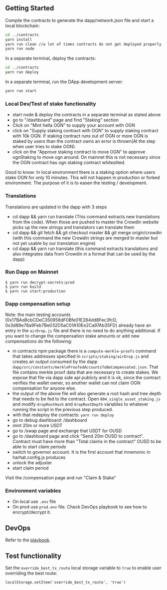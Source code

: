 ## Getting Started

Compile the contracts to generate the dapp/network.json file and start a local blockchain:
```bash
cd ../contracts
yarn install
yarn run clean //a lot of times contracts do not get deployed properly without this
yarn run node
```

In a separate terminal, deploy the contracts: 
```bash
cd ../contracts
yarn run deploy
```

In a separate terminal, run the DApp development server:

```bash
yarn run start
```

### Local Dev/Test of stake functionality
- start node & deploy the contracts in a separate terminal as stated above
- go to "/dashboard" page and find "Staking" section
- Click on "Mint hella OGN" to supply your account with OGN
- click on "Supply staking contract with OGN" to supply staking contract with 10k OGN. If staking contract runs out of OGN or more OGN is staked by users than the contract owns an error is thrown(At the step when user tries to stake OGN).
- click on the "Approve staking contract to move OGN" to approve ognStaking to move ogn around. On mainnet this is not necessary since the OGN contract has ogn staking contract whiteslited.

Good to know: In local environment there is a staking option where users stake OGN for only 10 minutes. This will not happen in production or forked environment. The purpose of it is to easen the testing / development.

### Translations

Translations are updated in the dapp with 3 steps
- cd dapp && yarn run translate (This command extracts new translations from the code). When those are pushed to master the Crowdin website picks up the new strings and translators can translate them
- cd dapp && git fetch && git checkout master && git merge origin/crowdin (with this command the new Crowdin strings are merged to master but not yet usable by our translation engine)
- cd dapp && yarn run translate (this command extracts translations and also integrates data from Crowdin in a format that can be used by the dapp)

### Run Dapp on Mainnet
```
$ yarn run decrypt-secrets:prod
$ yarn run build
$ yarn run start:production
```

### Dapp compensation setup
Note: the main testing accounts (0x17BAd8cbCDeC350958dF0Bfe01E284dd8Fec3fcD, 0x3d89e78a9Feb7Be032D5aC01A10Ee2Ca97Ab35FD) already have an entry in the `airDrop.js` file and there is no need to do anything additional. If you want to change the compensation stake amounts or add new compensations do the following:

- in contracts npm package there is a `compute-merkle-proofs` command that takes addresses specified in `scripts/staking/airDrop.js` and creates an output consumed by the dapp `dapp/src/constants/merkleProofedAccountsToBeCompensated.json`. That file contains merkle proof data that are necessary to create stakes. We expose that file via dapp side api publicly and it is ok, since the contract verifies the wallet owner, so another wallet can not claim OGN compensation for anyone else.
- the output of the above file will also generate a root hash and tree depth that needs to be fed to the contract. Open `004_single_asset_staking.js` and modify `dropRootHash` and `dropRootDepth` variables to whatever running the script in the previous step produced.
- with that redeploy the contracts: `yarn run deploy`
- go to debug dashboard: /dashboard
- mint 20m or more USDT
- go to /swap page and exchange that USDT for OUSD
- go to /dashboard page and click "Send 20m OUSD to contract". Contract must have more than "Total claims in the contract" OUSD to be able to start claim periods
- switch to governor account. It is the first account that mnemonic in harhat.config.js  produces
- unlock the adjuster
- start claim period

Visit the /compensation page and run "Claim & Stake"

### Environment variables
- On local use `.env` file
- On prod use `prod.env` file. Check DevOps playbook to see how to encrypt/decrypt it.

## DevOps
Refer to the [playbook](https://docs.google.com/document/d/1sWLL0gAfm8A2CQ_HRPoExbF-jDIgu7F1uo61cW-lLWU/edit#heading=h.brahy16zdtg1).

## Test functionality
Set the `override_best_tx_route` local storage variable to `true` to enable user overriding the best route: 
```
localStorage.setItem('override_best_tx_route', 'true')
```